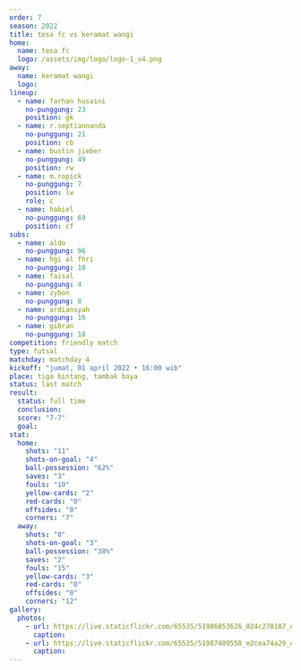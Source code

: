 ```yaml
---
order: 7
season: 2022
title: tesa fc vs keramat wangi
home:
  name: tesa fc
  logo: /assets/img/logo/logo-1_v4.png
away:
  name: keramat wangi
  logo:
lineup:
  - name: farhan husaini
    no-punggung: 23
    position: gk
  - name: r.septiannanda
    no-punggung: 21
    position: cb
  - name: bustin jieber
    no-punggung: 49
    position: rw
  - name: m.ropick
    no-punggung: 7
    position: lw
    role: c
  - name: habiel
    no-punggung: 69
    position: cf
subs:
  - name: aldo
    no-punggung: 96
  - name: hgi al fhri
    no-punggung: 10
  - name: faisal
    no-punggung: 4
  - name: zybon
    no-punggung: 8
  - name: ardiansyah
    no-punggung: 16
  - name: gibran
    no-punggung: 18
competition: friendly match
type: futsal
matchday: matchday 4
kickoff: "jumat, 01 april 2022 • 16:00 wib"
place: tiga bintang, tambak baya
status: last match
result:
  status: full time
  conclusion: 
  score: "7-7"
  goal: 
stat:
  home:
    shots: "11"
    shots-on-goal: "4"
    ball-possession: "62%"
    saves: "3"
    fouls: "10"
    yellow-cards: "2"
    red-cards: "0"
    offsides: "0"
    corners: "7"
  away:
    shots: "8"
    shots-on-goal: "3"
    ball-possession: "38%" 
    saves: "2"
    fouls: "15"
    yellow-cards: "3"
    red-cards: "0"
    offsides: "0"
    corners: "12"
gallery:
  photos:
    - url: https://live.staticflickr.com/65535/51986853626_024c270187_o.jpg
      caption: 
    - url: https://live.staticflickr.com/65535/51987409550_e2cea74a29_o.jpg
      caption:
---
```

